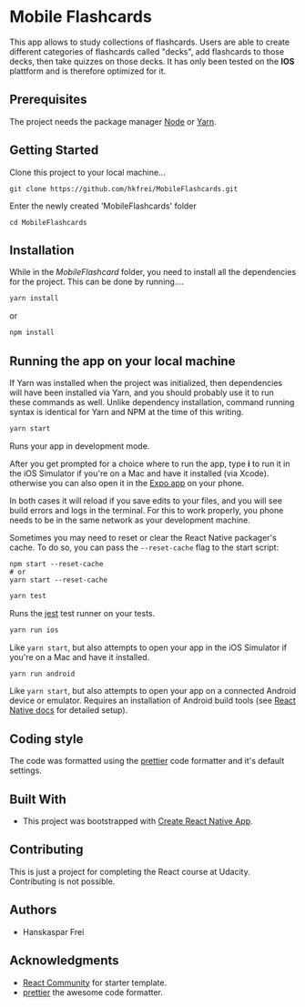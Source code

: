 # Mobile Flashcards

This app allows to study collections of flashcards. Users are able to create different categories of flashcards called "decks", add flashcards to those decks, then take quizzes on those decks. It has only been tested on the **IOS** plattform and is therefore optimized for it.

## Prerequisites

The project needs the package manager [Node](https://nodejs.org/en/) or [Yarn](https://yarnpkg.com/).

## Getting Started

Clone this project to your local machine...

```
git clone https://github.com/hkfrei/MobileFlashcards.git
```

Enter the newly created 'MobileFlashcards' folder

```
cd MobileFlashcards
```

## Installation

While in the _MobileFlashcard_ folder, you need to install all the dependencies for the project.
This can be done by running....

```zsh
yarn install
```

or

```zsh
npm install
```

## Running the app on your local machine

If Yarn was installed when the project was initialized, then dependencies will have been installed via Yarn, and you should probably use it to run these commands as well. Unlike dependency installation, command running syntax is identical for Yarn and NPM at the time of this writing.

```zsh
yarn start
```

Runs your app in development mode.

After you get prompted for a choice where to run the app, type **i** to run it in the iOS Simulator if you're on a Mac and have it installed (via Xcode).
otherwise you can also open it in the [Expo app](https://expo.io) on your phone.

In both cases it will reload if you save edits to your files, and you will see build errors and logs in the terminal. For this to work properly, you phone needs to be in the same network as your development machine.

Sometimes you may need to reset or clear the React Native packager's cache. To do so, you can pass the `--reset-cache` flag to the start script:

```
npm start --reset-cache
# or
yarn start --reset-cache
```

```zsh
yarn test
```

Runs the [jest](https://github.com/facebook/jest) test runner on your tests.

```zsh
yarn run ios
```

Like `yarn start`, but also attempts to open your app in the iOS Simulator if you're on a Mac and have it installed.

```zsh
yarn run android
```

Like `yarn start`, but also attempts to open your app on a connected Android device or emulator. Requires an installation of Android build tools (see [React Native docs](https://facebook.github.io/react-native/docs/getting-started.html) for detailed setup).

## Coding style

The code was formatted using the [prettier](https://prettier.io/) code formatter and it's default settings.

## Built With

* This project was bootstrapped with [Create React Native App](https://github.com/react-community/create-react-native-app).

## Contributing

This is just a project for completing the React course at Udacity. Contributing is not possible.

## Authors

* Hanskaspar Frei

## Acknowledgments

* [React Community](https://github.com/react-community/create-react-native-app) for starter template.
* [prettier](https://prettier.io/) the awesome code formatter.
